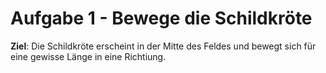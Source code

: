 # Aufgabe 1 - Bewege die Schildkröte

**Ziel**: Die Schildkröte erscheint in der Mitte des Feldes und bewegt sich für eine gewisse Länge in eine Richtiung.

